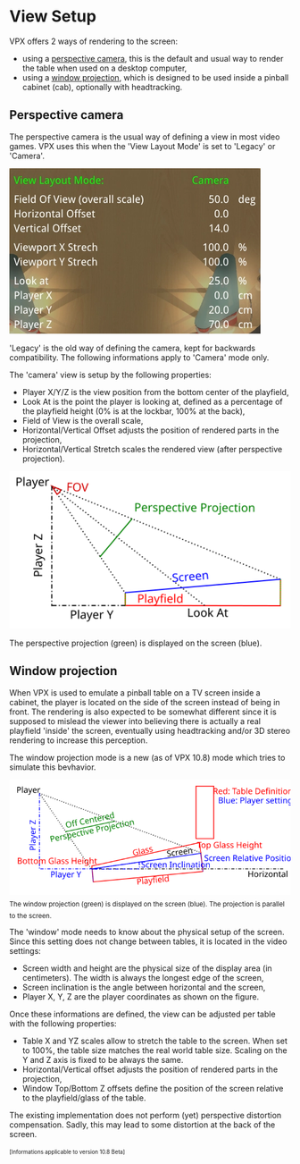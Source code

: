 # View Setup

VPX offers 2 ways of rendering to the screen:
- using a [perspective camera](#Perspective-camera), this is the default and usual way to render the table when used on a desktop computer,
- using a [window projection](#Window-projection), which is designed to be used inside a pinball cabinet (cab), optionally with headtracking.



## Perspective camera
The perspective camera is the usual way of defining a view in most video games. VPX uses this when the 'View Layout Mode' is set to 'Legacy' or 'Camera'.

![Camera](img/ViewSetup-Camera.webp)

'Legacy' is the old way of defining the camera, kept for backwards compatibility. The following informations apply to 'Camera' mode only.

The 'camera' view is setup by the following properties:
- Player X/Y/Z is the view position from the bottom center of the playfield,
- Look At is the point the player is looking at, defined as a percentage of the playfield height (0% is at the lockbar, 100% at the back),
- Field of View is the overall scale,
- Horizontal/Vertical Offset adjusts the position of rendered parts in the projection,
- Horizontal/Vertical Stretch scales the rendered view (after perspective projection).

![Camera](img/ViewSetup-CameraDef.svg)

The perspective projection (green) is displayed on the screen (blue).

## Window projection
When VPX is used to emulate a pinball table on a TV screen inside a cabinet, the player is located on the side of the screen instead of being in front.
The rendering is also expected to be somewhat different since it is supposed to mislead the viewer into believing there is actually a real playfield 'inside' the screen, eventually using headtracking and/or 3D stereo rendering to increase this perception.

The window projection mode is a new (as of VPX 10.8) mode which tries to simulate this bevhavior.

![Window](img/ViewSetup-WindowDef.svg)
<sub>The window projection (green) is displayed on the screen (blue). The projection is parallel to the screen.</sub>

The 'window' mode needs to know about the physical setup of the screen. Since this setting does not change between tables, it is located in the video settings:
- Screen width and height are the physical size of the display area (in centimeters). The width is always the longest edge of the screen,
- Screen inclination is the angle between horizontal and the screen,
- Player X, Y, Z are the player coordinates as shown on the figure.

Once these informations are defined, the view can be adjusted per table with the following properties:
- Table X and YZ scales allow to stretch the table to the screen. When set to 100%, the table size matches the real world table size. Scaling on the Y and Z axis is fixed to be always the same.
- Horizontal/Vertical offset adjusts the position of rendered parts in the projection,
- Window Top/Bottom Z offsets define the position of the screen relative to the playfield/glass of the table.

The existing implementation does not perform (yet) perspective distortion compensation. Sadly, this may lead to some distortion at the back of the screen.

<sub><sup>[Informations applicable to version 10.8 Beta]</sup></sub>
